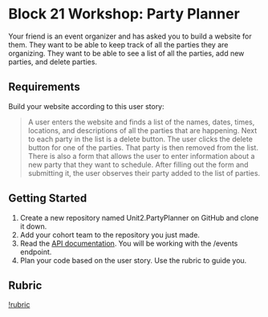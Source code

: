 # Block 21 Workshop: Party Planner

Your friend is an event organizer and has asked you to build a website for them. They want to be able to keep track of all the parties they are organizing. They want to be able to see a list of all the parties, add new parties, and delete parties.

## Requirements
Build your website according to this user story:

> A user enters the website and finds a list of the names, dates, times, locations,  and descriptions of all the parties that are happening.
> Next to each party in the list is a delete button. The user clicks the delete button for one of the parties. That party is then removed from the list.
> There is also a form that allows the user to enter information about a new party that they want to schedule. After filling out the form and submitting it, the user  observes their party added to the list of parties.

## Getting Started 
1. Create a new repository named Unit2.PartyPlanner on GitHub and clone it down.
2. Add your cohort team to the repository you just made.
3. Read the [API documentation](https://fsa-crud-2aa9294fe819.herokuapp.com/api/). You will be working with the /events endpoint.
4. Plan your code based on the user story. Use the rubric to guide you.

## Rubric
[!rubric](./rubric.png)